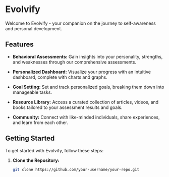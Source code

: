 # Evolvify

Welcome to Evolvify - your companion on the journey to self-awareness and personal development.

## Features

- **Behavioral Assessments:** Gain insights into your personality, strengths, and weaknesses through our comprehensive assessments.
  
- **Personalized Dashboard:** Visualize your progress with an intuitive dashboard, complete with charts and graphs.

- **Goal Setting:** Set and track personalized goals, breaking them down into manageable tasks.

- **Resource Library:** Access a curated collection of articles, videos, and books tailored to your assessment results and goals.

- **Community:** Connect with like-minded individuals, share experiences, and learn from each other.

## Getting Started

To get started with Evolvify, follow these steps:

1. **Clone the Repository:**
   ```bash
   git clone https://github.com/your-username/your-repo.git
